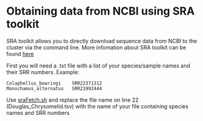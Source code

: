 # Obtaining data from NCBI using SRA toolkit 
SRA toolkit allows you to directly download sequence data from NCBI to the cluster via the command line. 
More infomation about SRA toolkit can be found [here](https://hpc.nih.gov/apps/sratoolkit.html)

First you will need a .txt file with a list of your species/sample names and their SRR numbers. 
Example: 
```
Colaphellus_bowringi	SRR22371312
Monochamus_alternatus	SRR21992444
```

Use [sraFetch.sh](Chrysomelidae/sraFetch.sh) and replace the file name on line 22 (Douglas_Chrysomelid.tsv) with the name of your file containing species names and SRR numbers

